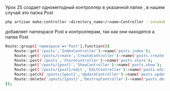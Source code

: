 Урок 25
создает однометодный контроллер в указанной папке , в нашем случай это папка Post
```sh
php artisan make:controller <directory_name>/<name>Controller --invokable
```

добавляет namespace Post к контроллерам, так как они находятся а папке Post
```sh
Route::group(['namespace'=>'Post'],function(){
    Route::get('/posts','IndexController')->name('posts.index');
    Route::get('/posts/create','CreateController')->name('posts.create');
    Route::post('/posts','StoreController')->name('posts.store');
    Route::get('/posts/{post}','ShowController')->name('posts.show');
    Route::get('/posts/{post}/edit','EditController')->name('posts.edit');
    Route::patch('/posts/{post}','UpdateController')->name('posts.update');
    Route::delete('/posts/{post}','DestroyController')->name('posts.destroy');
});
```
